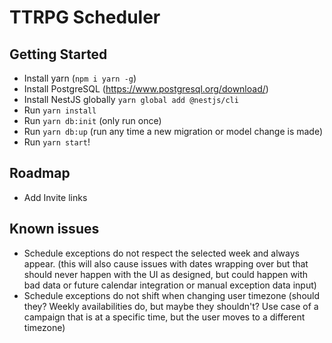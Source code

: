 # TTRPG Scheduler

## Getting Started

* Install yarn (`npm i yarn -g`)
* Install PostgreSQL (https://www.postgresql.org/download/)
* Install NestJS globally `yarn global add @nestjs/cli`
* Run `yarn install`
* Run `yarn db:init` (only run once)
* Run `yarn db:up` (run any time a new migration or model change is made)
* Run `yarn start`!



## Roadmap

 * Add Invite links

## Known issues
 * Schedule exceptions do not respect the selected week and always appear. (this will also cause issues with dates wrapping over but that should never happen with the UI as designed, but could happen with bad data or future calendar integration or manual exception data input)
 * Schedule exceptions do not shift when changing user timezone (should they? Weekly availabilities do, but maybe they shouldn't? Use case of a campaign that is at a specific time, but the user moves to a different timezone)
